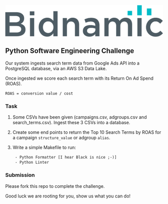 <img src="logo.png" alt="drawing" width="500"/>

## Python Software Engineering Challenge

Our system ingests search term data from Google Ads API into a PostgreSQL database, via an AWS S3 Data Lake.

Once ingested we score each search term with its Return On Ad Spend (ROAS).

```text
ROAS = conversion value / cost
```

### Task

1. Some CSVs have been given (campaigns.csv, adgroups.csv and search_terms.csv). Ingest these 3 CSVs into a database.


2. Create some end points to return the Top 10 Search Terms by ROAS for a campaign `structure_value` or adgroup `alias`.


3. Write a simple Makefile to run:
   ```text
    - Python Formatter [I hear Black is nice ;-)]
    - Python Linter
    ```

### Submission

Please fork this repo to complete the challenge.

Good luck we are rooting for you, show us what you can do!
